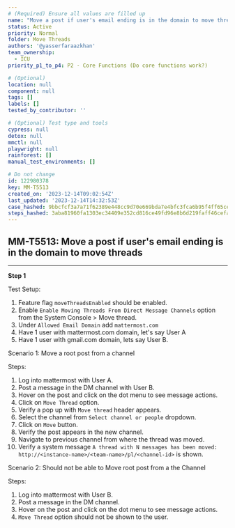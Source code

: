 ```yaml
---
# (Required) Ensure all values are filled up
name: "Move a post if user's email ending is in the domain to move threads"
status: Active
priority: Normal
folder: Move Threads
authors: '@yasserfaraazkhan'
team_ownership:
  - ICU
priority_p1_to_p4: P2 - Core Functions (Do core functions work?)

# (Optional)
location: null
component: null
tags: []
labels: []
tested_by_contributor: ''

# (Optional) Test type and tools
cypress: null
detox: null
mmctl: null
playwright: null
rainforest: []
manual_test_environments: []

# Do not change
id: 122980378
key: MM-T5513
created_on: '2023-12-14T09:02:54Z'
last_updated: '2023-12-14T14:32:53Z'
case_hashed: 9bbcfcf3a7a71f62389e448cc9d70e669bda7e4bfc3fca6b95f4ff65ce2dd7fa39eb6d3799fe21e758cad9a012848c77
steps_hashed: 3aba81960fa1303ec34409e352cd816ce49fd96e8b6d219faff46cefac25d0838b235a7ef5e62d5beb18a5e48bc0f57a
---
```


<!-- (Auto-generated) Based on frontmatter's "key" and "name" -->

## MM-T5513: Move a post if user's email ending is in the domain to move threads

---

**Step 1**

Test Setup:

1. Feature flag `moveThreadsEnabled` should be enabled.
2. Enable `Enable Moving Threads From Direct Message Channels` option from the System Console > Move thread.
3. Under `Allowed Email Domain` add `mattermost.com`
4. Have 1 user with mattermost.com domain, let's say User A
5. Have 1 user with gmail.com domain, lets say User B.

Scenario 1: Move a root post from a channel

Steps:

1. Log into mattermost with User A.
2. Post a message in the DM channel with User B.
3. Hover on the post and click on the dot menu to see message actions.
4. Click on `Move Thread` option.
5. Verify a pop up with `Move thread` header appears.
6. Select the channel from `Select channel or people` dropdown.
7. Click on `Move` button.
8. Verify the post appears in the new channel.
9. Navigate to previous channel from where the thread was moved.
10. Verify a system message `A thread with N messages has been moved: http://<instance-name>/<team-name>/pl/<channel-id>` is shown.

Scenario 2: Should not be able to Move root post from a the Channel

Steps:

1. Log into mattermost with User B.
2. Post a message in the DM channel.
3. Hover on the post and click on the dot menu to see message actions.
4. `Move Thread` option should not be shown to the user.
